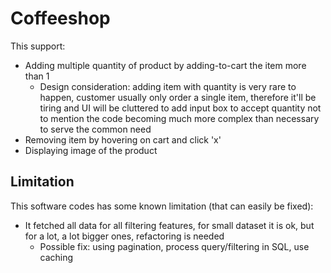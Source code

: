 # Coffeeshop

This support:

- Adding multiple quantity of product by adding-to-cart the item more than 1
  - Design consideration: adding item with quantity is very rare to happen, customer usually only order a single item, therefore it'll be tiring and UI will be cluttered to add input box to accept quantity not to mention the code becoming much more complex than necessary to serve the common need
- Removing item by hovering on cart and click 'x'
- Displaying image of the product

## Limitation

This software codes has some known limitation (that can easily be fixed):

- It fetched all data for all filtering features, for small dataset it is ok, but for a lot, a lot bigger ones, refactoring is needed
  - Possible fix: using pagination, process query/filtering in SQL, use caching
